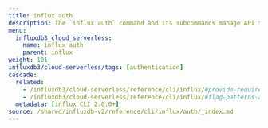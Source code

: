 ```yaml
---
title: influx auth
description: The `influx auth` command and its subcommands manage API tokens in InfluxDB.
menu:
  influxdb3_cloud_serverless:
    name: influx auth
    parent: influx
weight: 101
influxdb3/cloud-serverless/tags: [authentication]
cascade:
  related:
    - /influxdb3/cloud-serverless/reference/cli/influx/#provide-required-authentication-credentials, influx CLI—Provide required authentication credentials
    - /influxdb3/cloud-serverless/reference/cli/influx/#flag-patterns-and-conventions, influx CLI—Flag patterns and conventions
  metadata: [influx CLI 2.0.0+]
source: /shared/influxdb-v2/reference/cli/influx/auth/_index.md
---
```


<!-- The content of this file is at 
// SOURCE content/shared/influxdb-v2/reference/cli/influx/auth/_index.md-->
